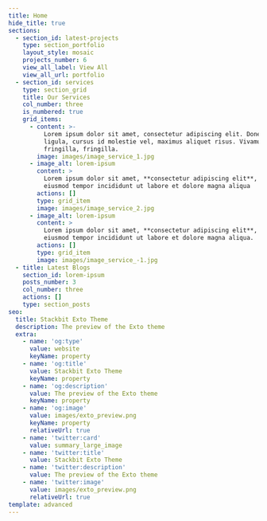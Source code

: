 ```yaml
---
title: Home
hide_title: true
sections:
  - section_id: latest-projects
    type: section_portfolio
    layout_style: mosaic
    projects_number: 6
    view_all_label: View All
    view_all_url: portfolio
  - section_id: services
    type: section_grid
    title: Our Services
    col_number: three
    is_numbered: true
    grid_items:
      - content: >-
          Lorem ipsum dolor sit amet, consectetur adipiscing elit. Donec nisl
          ligula, cursus id molestie vel, maximus aliquet risus. Vivamus in nibh
          fringilla, fringilla.
        image: images/image_service_1.jpg
      - image_alt: lorem-ipsum
        content: >
          Lorem ipsum dolor sit amet, **consectetur adipiscing elit**, sed do
          eiusmod tempor incididunt ut labore et dolore magna aliqua
        actions: []
        type: grid_item
        image: images/image_service_2.jpg
      - image_alt: lorem-ipsum
        content: >
          Lorem ipsum dolor sit amet, **consectetur adipiscing elit**, sed do
          eiusmod tempor incididunt ut labore et dolore magna aliqua.
        actions: []
        type: grid_item
        image: images/image_service_-1.jpg
  - title: Latest Blogs
    section_id: lorem-ipsum
    posts_number: 3
    col_number: three
    actions: []
    type: section_posts
seo:
  title: Stackbit Exto Theme
  description: The preview of the Exto theme
  extra:
    - name: 'og:type'
      value: website
      keyName: property
    - name: 'og:title'
      value: Stackbit Exto Theme
      keyName: property
    - name: 'og:description'
      value: The preview of the Exto theme
      keyName: property
    - name: 'og:image'
      value: images/exto_preview.png
      keyName: property
      relativeUrl: true
    - name: 'twitter:card'
      value: summary_large_image
    - name: 'twitter:title'
      value: Stackbit Exto Theme
    - name: 'twitter:description'
      value: The preview of the Exto theme
    - name: 'twitter:image'
      value: images/exto_preview.png
      relativeUrl: true
template: advanced
---
```

